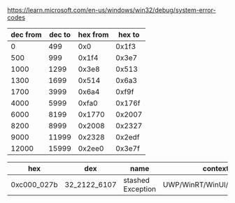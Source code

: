 https://learn.microsoft.com/en-us/windows/win32/debug/system-error-codes

| dec from | dec to | hex from | hex to |
|----------|--------|----------|--------|
| 0        | 499    | 0x0      | 0x1f3  |
| 500      | 999    | 0x1f4    | 0x3e7  |
| 1000     | 1299   | 0x3e8    | 0x513  |
| 1300     | 1699   | 0x514    | 0x6a3  |
| 1700     | 3999   | 0x6a4    | 0xf9f  |
| 4000     | 5999   | 0xfa0    | 0x176f |
| 6000     | 8199   | 0x1770   | 0x2007 |
| 8200     | 8999   | 0x2008   | 0x2327 |
| 9000     | 11999  | 0x2328   | 0x2edf |
| 12000    | 15999  | 0x2ee0   | 0x3e7f |

| hex | dex | name | context | links |
|--|--|--|--|--|
| 0xc000_027b | 32_2122_6107 | stashed Exception | UWP/WinRT/WinUI/WinAppSDK | https://learn.microsoft.com/en-us/shows/inside/c000027b |
